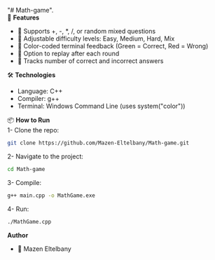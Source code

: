 "# Math-game".<br>
🚀 **Features**
- 🧮 Supports +, -, *, /, or random mixed questions
- 🎯 Adjustable difficulty levels: Easy, Medium, Hard, Mix
- 🎨 Color-coded terminal feedback (Green = Correct, Red = Wrong)
- 🔄 Option to replay after each round
- 🧠 Tracks number of correct and incorrect answers

🛠️ **Technologies**
- Language: C++
- Compiler: g++
- Terminal: Windows Command Line (uses system("color"))

📦 **How to Run**<br> 
1- Clone the repo:
```bash
git clone https://github.com/Mazen-Eltelbany/Math-game.git
```
2- Navigate to the project:
```bash
cd Math-game
```
3- Compile:
```bash
g++ main.cpp -o MathGame.exe
```
4- Run:
```bash
./MathGame.cpp
```
**Author**
- 👤 Mazen Eltelbany
